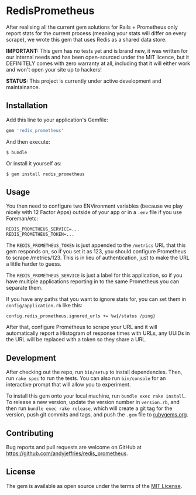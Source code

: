 # RedisPrometheus

After realising all the current gem solutions for Rails + Prometheus only report stats for the current process (meaning your stats will differ on every scrape), we wrote this gem that uses Redis as a shared data store.

**IMPORTANT:** This gem has no tests yet and is brand new, it was written for our internal needs and has been open-sourced under the MIT licence, but it DEFINITELY comes with zero warranty at all, including that it will either work and won't open your site up to hackers!

**STATUS:** This project is currently under active development and maintainance.

## Installation

Add this line to your application's Gemfile:

```ruby
gem 'redis_prometheus'
```

And then execute:

```
$ bundle
```

Or install it yourself as:

```
$ gem install redis_prometheus
```

## Usage

You then need to configure two ENVironment variables (because we play nicely with 12 Factor Apps) outside of your app or in a `.env` file if you use Foreman/etc:

```
REDIS_PROMETHEUS_SERVICE=...
REDIS_PROMETHEUS_TOKEN=...
```

The `REDIS_PROMETHEUS_TOKEN` is just appended to the `/metrics` URL that this gem responds on, so if you set it as 123, you should configure Prometheus to scrape /metrics/123. This is in lieu of authentication, just to make the URL a little harder to guess.

The `REDIS_PROMETHEUS_SERVICE` is just a label for this application, so if you have multiple applications reporting in to the same Prometheus you can separate them.

If you have any paths that you want to ignore stats for, you can set them in `config/application.rb` like this:

```
config.redis_prometheus.ignored_urls += %w{/status /ping}
```

After that, configure Prometheus to scrape your URL and it will automatically report a Histogram of response times with URLs, any UUIDs in the URL will be replaced with a token so they share a URL.

## Development

After checking out the repo, run `bin/setup` to install dependencies. Then, run `rake spec` to run the tests. You can also run `bin/console` for an interactive prompt that will allow you to experiment.

To install this gem onto your local machine, run `bundle exec rake install`. To release a new version, update the version number in `version.rb`, and then run `bundle exec rake release`, which will create a git tag for the version, push git commits and tags, and push the `.gem` file to [rubygems.org](https://rubygems.org).

## Contributing

Bug reports and pull requests are welcome on GitHub at https://github.com/andyjeffries/redis_prometheus.


## License

The gem is available as open source under the terms of the [MIT License](http://opensource.org/licenses/MIT).

